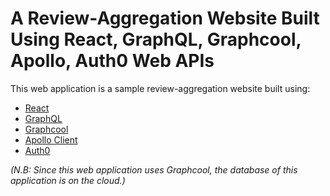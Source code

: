 # A Review-Aggregation Website Built Using React, GraphQL, Graphcool, Apollo, Auth0 Web APIs

This web application is a sample review-aggregation website built using:

* [React](https://reactjs.org/)
* [GraphQL](https://graphql.org/)
* [Graphcool](https://www.graph.cool/)  
* [Apollo Client](https://www.apollographql.com/client/)
* [Auth0](https://auth0.com/)

*(N.B: Since this web application uses Graphcool, the database of this application is on the cloud.)*
